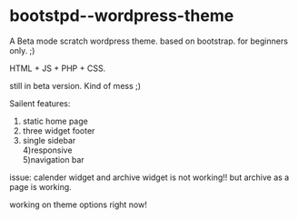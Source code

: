 bootstpd--wordpress-theme
=========================

A Beta mode scratch wordpress theme. based on bootstrap.  for beginners only. ;)

HTML + JS + PHP + CSS.

still in beta version. Kind of mess ;)


Sailent features:<br/>
1) static home page<br/>
2) three widget footer<br/>
3) single sidebar<br/>
4)responsive<br/>
5)navigation bar<br/>



issue:
calender widget and archive widget is not working!!
but archive as a page is working.


working on theme options right now!





